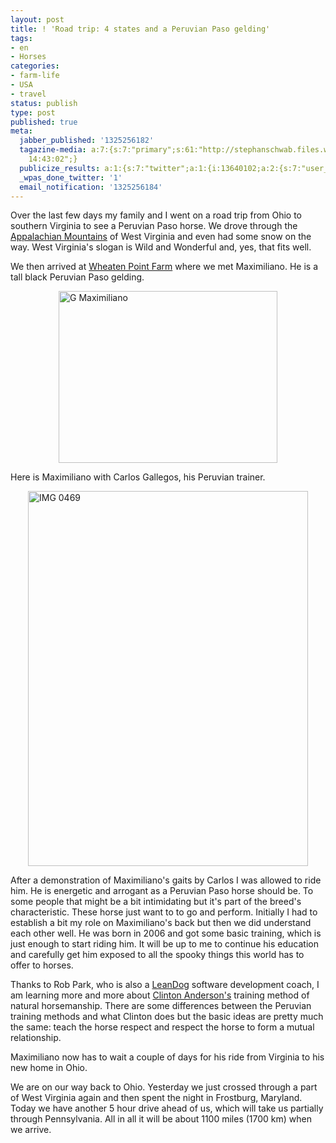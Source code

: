 ```yaml
---
layout: post
title: ! 'Road trip: 4 states and a Peruvian Paso gelding'
tags:
- en
- Horses
categories:
- farm-life
- USA
- travel
status: publish
type: post
published: true
meta:
  jabber_published: '1325256182'
  tagazine-media: a:7:{s:7:"primary";s:61:"http://stephanschwab.files.wordpress.com/2011/12/img_0469.jpg";s:6:"images";a:2:{s:66:"http://stephanschwab.files.wordpress.com/2011/12/g-maximiliano.jpg";a:6:{s:8:"file_url";s:66:"http://stephanschwab.files.wordpress.com/2011/12/g-maximiliano.jpg";s:5:"width";s:3:"350";s:6:"height";s:3:"275";s:4:"type";s:5:"image";s:4:"area";s:5:"96250";s:9:"file_path";s:0:"";}s:61:"http://stephanschwab.files.wordpress.com/2011/12/img_0469.jpg";a:6:{s:8:"file_url";s:61:"http://stephanschwab.files.wordpress.com/2011/12/img_0469.jpg";s:5:"width";s:3:"448";s:6:"height";s:3:"600";s:4:"type";s:5:"image";s:4:"area";s:6:"268800";s:9:"file_path";s:0:"";}}s:6:"videos";a:0:{}s:11:"image_count";s:1:"2";s:6:"author";s:7:"6384953";s:7:"blog_id";s:8:"11022246";s:9:"mod_stamp";s:19:"2011-12-30
    14:43:02";}
  publicize_results: a:1:{s:7:"twitter";a:1:{i:13640102;a:2:{s:7:"user_id";s:10:"snscaimito";s:7:"post_id";s:18:"152761623654830080";}}}
  _wpas_done_twitter: '1'
  email_notification: '1325256184'
---
```

<p>Over the last few days my family and I went on a road trip from Ohio to southern Virginia to see a Peruvian Paso horse. We drove through the <a href="http://en.wikipedia.org/wiki/Appalachian_Mountains">Appalachian Mountains</a> of West Virginia and even had some snow on the way. West Virginia's slogan is Wild and Wonderful and, yes, that fits well.</p>
<p>We then arrived at <a href="http://www.wheatenpointfarm.com">Wheaten Point Farm</a> where we met Maximiliano. He is a tall black Peruvian Paso gelding.</p>
<p><img style="display:block;margin-left:auto;margin-right:auto;" title="G-Maximiliano.jpg" src="http://stephanschwab.files.wordpress.com/2011/12/g-maximiliano.jpg" border="0" alt="G Maximiliano" width="350" height="275" /></p>
<p>Here is Maximiliano with Carlos Gallegos, his Peruvian trainer.</p>
<p><img style="display:block;margin-left:auto;margin-right:auto;" title="IMG_0469.jpg" src="http://stephanschwab.files.wordpress.com/2011/12/img_0469.jpg" border="0" alt="IMG 0469" width="448" height="600" /></p>
<p>After a demonstration of Maximiliano's gaits by Carlos I was allowed to ride him. He is energetic and arrogant as a Peruvian Paso horse should be. To some people that might be a bit intimidating but it's part of the breed's characteristic. These horse just want to to go and perform. Initially I had to establish a bit my role on Maximiliano's back but then we did understand each other well. He was born in 2006 and got some basic training, which is just enough to start riding him. It will be up to me to continue his education and carefully get him exposed to all the spooky things this world has to offer to horses.</p>
<p>Thanks to Rob Park, who is also a <a href="http://www.leandog.com/">LeanDog</a> software development coach, I am learning more and more about <a href="http://www.downunderhorsemanship.com/">Clinton Anderson's</a> training method of natural horsemanship. There are some differences between the Peruvian training methods and what Clinton does but the basic ideas are pretty much the same: teach the horse respect and respect the horse to form a mutual relationship.</p>
<p>Maximiliano now has to wait a couple of days for his ride from Virginia to his new home in Ohio.</p>
<p>We are on our way back to Ohio. Yesterday we just crossed through a part of West Virginia again and then spent the night in Frostburg, Maryland. Today we have another 5 hour drive ahead of us, which will take us partially through Pennsylvania. All in all it will be about 1100 miles (1700 km) when we arrive.</p>
